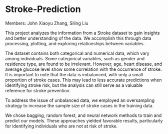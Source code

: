 # Stroke-Prediction

Members: John Xiaoyu Zhang, Siling Liu

This project analyzes the information from a Stroke dataset to gain insights and better understanding of the data. We accomplish this through data processing, plotting, and exploring relationships between variables.

The dataset contains both categorical and numerical data, which vary among individuals. Some categorical variables, such as gender and residence type, are found to be irrelevant. However, age, heart disease, and average glucose level show some correlation with the occurrence of stroke. It is important to note that the data is imbalanced, with only a small proportion of stroke cases. This may lead to less accurate predictions when identifying stroke risk, but the analysis can still serve as a valuable reference for stroke prevention.

To address the issue of unbalanced data, we employed an oversampling strategy to increase the sample size of stroke cases in the training data.

We chose bagging, random forest, and neural network methods to train and predict our models. These approaches yielded favorable results, particularly for identifying individuals who are not at risk of stroke.
